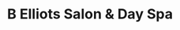 ---
title: "B Elliots Salon & Day Spa"
url: /roscoe/b-elliots-salon-and-day-spa/
shop: hairdresser
---